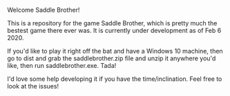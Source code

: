 Welcome Saddle Brother!

This is a repository for the game Saddle Brother, which is pretty much the bestest game there ever was. It is currently under development as of Feb 6 2020.

If you'd like to play it right off the bat and have a Windows 10 machine, then go to dist and grab the saddlebrother.zip file and unzip it anywhere you'd like, then run saddlebrother.exe. Tada!

I'd love some help developing it if you have the time/inclination. Feel free to look at the issues!

